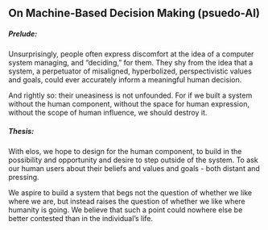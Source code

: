 On Machine-Based Decision Making (psuedo-AI)
--------------------------------------------

##### Prelude:
Unsurprisingly, people often express discomfort at the idea of a computer system managing, and “deciding,” for them. They shy from the idea that a system, a perpetuator of misaligned, hyperbolized, perspectivistic values and goals, could ever accurately inform a meaningful human decision.

And rightly so: their uneasiness is not unfounded. For if we built a system without the human component, without the space for human expression, without the scope of human influence, we should destroy it.

##### Thesis:
With elos, we hope to design for the human component, to build in the possibility and opportunity and desire to step outside of the system. To ask our human users about their beliefs and values and goals - both distant and pressing.

We aspire to build a system that begs not the question of whether we like where we are, but instead raises the question of whether we like where humanity is going. We believe that such a point could nowhere else be better contested than in the individual’s life.
